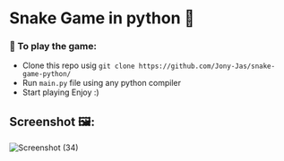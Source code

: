 # Snake Game in python 🐍

### 🔰 To play the game:

* Clone this repo usig `git clone https://github.com/Jony-Jas/snake-game-python/`
* Run `main.py` file using any python compiler
* Start playing Enjoy :)

## Screenshot 🖼️:

![Screenshot (34)](https://user-images.githubusercontent.com/74784363/150647893-d2ac1e96-82f8-4f90-83f8-64024319a4d2.png)
